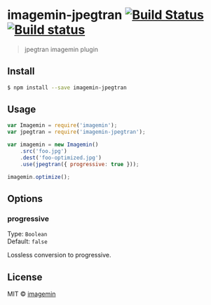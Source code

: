 # imagemin-jpegtran [![Build Status](http://img.shields.io/travis/imagemin/imagemin-jpegtran.svg?style=flat)](https://travis-ci.org/imagemin/imagemin-jpegtran) [![Build status](https://ci.appveyor.com/api/projects/status/rwf4by6qcbne1qet)](https://ci.appveyor.com/project/ShinnosukeWatanabe/imagemin-jpegtran)

> jpegtran imagemin plugin


## Install

```bash
$ npm install --save imagemin-jpegtran
```


## Usage

```js
var Imagemin = require('imagemin');
var jpegtran = require('imagemin-jpegtran');

var imagemin = new Imagemin()
	.src('foo.jpg')
	.dest('foo-optimized.jpg')
	.use(jpegtran({ progressive: true }));

imagemin.optimize();
```


## Options

### progressive

Type: `Boolean`  
Default: `false`

Lossless conversion to progressive.


## License

MIT © [imagemin](https://github.com/imagemin)
